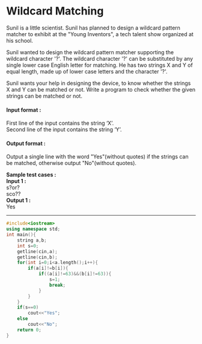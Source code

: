 # Wildcard Matching

Sunil is a little scientist. Sunil has planned to design a wildcard pattern matcher to exhibit at the "Young Inventors", a tech talent show organized at his school.

Sunil wanted to design the wildcard pattern matcher supporting the wildcard character '?'. The wildcard character '?' can be substituted by any single lower case English letter for matching. He has two strings X and Y of equal length, made up of lower case letters and the character '?'.

Sunil wants your help in designing the device, to know whether the strings X and Y can be matched or not. Write a program to check whether the given strings can be matched or not.



#### Input format :
First line of the input contains the string ‘X’.
<br>
Second line of the input contains the string ‘Y’.

#### Output format :
Output a single line with the word "Yes"(without quotes) if the strings can be matched, otherwise output "No"(without quotes).

**Sample test cases :<br>
Input 1 :<br>**
s?or?<br>
sco??<br>
**Output 1 :<br>**
Yes




-------------------------------------------------------------------------------------------------------------------------------------------------------------------

```cpp
#include<iostream>
using namespace std;
int main(){
    string a,b;
    int s=0;
    getline(cin,a);
    getline(cin,b);
    for(int i=0;i<a.length();i++){
        if(a[i]!=b[i]){
            if((a[i]!=63)&&(b[i]!=63)){
                s=1;
                break;
            }
        }
    }
    if(s==0)
        cout<<"Yes";
    else
        cout<<"No";
    return 0;
}

```
